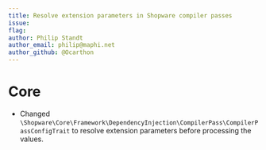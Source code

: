 ```yaml
---
title: Resolve extension parameters in Shopware compiler passes
issue:
flag:
author: Philip Standt
author_email: philip@maphi.net
author_github: @Ocarthon
---
```

# Core
* Changed `\Shopware\Core\Framework\DependencyInjection\CompilerPass\CompilerPassConfigTrait` to resolve extension parameters before processing the values.

